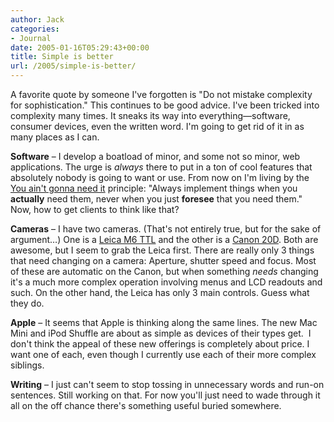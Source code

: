 ```yaml
---
author: Jack
categories:
- Journal
date: 2005-01-16T05:29:43+00:00
title: Simple is better
url: /2005/simple-is-better/
---
```


A favorite quote by someone I've forgotten is "Do not mistake complexity for sophistication." This continues to be good advice. I've been tricked into complexity many times. It sneaks its way into everything&#8212;software, consumer devices, even the written word. I'm going to get rid of it in as many places as I can.

**Software** &#8211; I develop a boatload of minor, and some not so minor, web applications. The urge is _always_ there to put in a ton of cool features that absolutely nobody is going to want or use. From now on I'm living by the [You ain't gonna need it][1] principle: "Always implement things when you **actually** need them, never when you just **foresee** that you need them." Now, how to get clients to think like that?

**Cameras** &#8211; I have two cameras. (That's not entirely true, but for the sake of argument&#8230;) One is a [Leica M6 TTL][2] and the other is a [Canon 20D][3]. Both are awesome, but I seem to grab the Leica first. There are really only 3 things that need changing on a camera: Aperture, shutter speed and focus. Most of these are automatic on the Canon, but when something _needs_ changing it's a much more complex operation involving menus and LCD readouts and such. On the other hand, the Leica has only 3 main controls. Guess what they do.

**Apple** &#8211; It seems that Apple is thinking along the same lines. The new Mac Mini and iPod Shuffle are about as simple as devices of their types get.&nbsp; I don't think the appeal of these new offerings is completely about price. I want one of each, even though I currently use each of their more complex siblings.

**Writing** &#8211; I just can't seem to stop tossing in unnecessary words and run-on sentences. Still working on that. For now you'll just need to wade through it all on the off chance there's something useful buried somewhere.

 [1]: http://c2.com/cgi/wiki?YouArentGonnaNeedIt
 [2]: http://www.washingtonpost.com/wp-srv/photo/galleries/essays/072000.htm
 [3]: http://www.dpreview.com/reviews/canoneos20d/